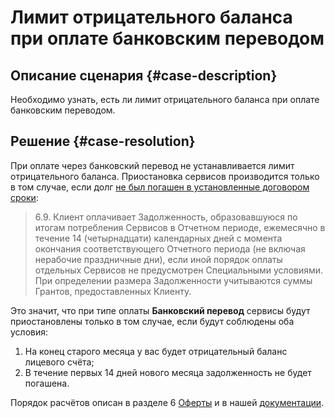 # Лимит отрицательного баланса при оплате банковским переводом


## Описание сценария {#case-description}

Необходимо узнать, есть ли лимит отрицательного баланса при оплате банковским переводом.

## Решение {#case-resolution}

При оплате через банковский перевод не устанавливается лимит отрицательного баланса. Приостановка сервисов производится только в том случае, если долг [не был погашен в установленные договором сроки](https://yandex.ru/legal/cloud_oferta/):

> 6.9. Клиент оплачивает Задолженность, образовавшуюся по итогам потребления Сервисов в Отчетном периоде, ежемесячно в течение 14 (четырнадцати) календарных дней с момента окончания соответствующего Отчетного периода (не включая нерабочие праздничные дни), если иной порядок оплаты отдельных Сервисов не предусмотрен Специальными условиями. При определении размера Задолженности учитываются суммы Грантов, предоставленных Клиенту.

Это значит, что при типе оплаты **Банковский перевод** сервисы будут приостановлены только в том случае, если будут соблюдены оба условия: 
1. На конец старого месяца у вас будет отрицательный баланс лицевого счёта;
2. В течение первых 14 дней нового месяца задолженность не будет погашена.

Порядок расчётов описан в разделе 6 [Оферты](https://yandex.ru/legal/cloud_oferta/) и в нашей [документации](../../../billing/payment/billing-cycle-business).

